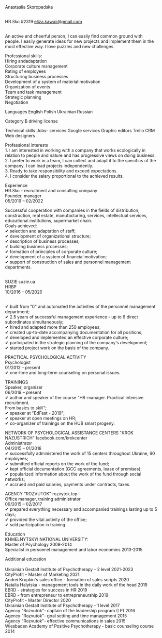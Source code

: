 
Anastasiia Skoropadska

</br> HR.Sko #2319 eliza.kawaii@gmail.com

</br>An active and cheerful person, I can easily find common ground with people. I easily generate ideas for new projects and implement them in the most effective way. I love puzzles and new challenges.

Professional skills:
</br>Hiring andadaptation
</br>Corporate culture management
</br>Rating of employees 
</br>Structuring business processes 
</br>Development of a system of material motivation
</br>Organization of events
</br>Team and task management
</br>Strategic planning
</br>Negotiation
 
Languages
English
Polish
Ukrainian
Russian
 
Category B driving license

Technical skills
Jobs- services
Google services
Graphic editors
Trello
CRM
Web designers

Professional interests
</br>1. I am interested in working with a company that works ecologically in relation to people and nature and has progressive views on doing business.
</br>2. I prefer to work in a team, I can collect and adapt it to the specifics of the company. I can lead projects independently.
</br>3. Ready to take responsibility and exceed expectations.
</br>4. I consider the salary proportional to the achieved results.
 

Experience
</br>HR.Sko - recruitment and consulting company
</br>Founder, manager
</br>05/2019 – 02/2022

Successful cooperation with companies in the fields of distribution, construction, real estate, manufacturing, services, intellectual services, educational institutions, supermarket chain.
</br>Goals achieved:
</br>✔ selection and adaptation of staff;
</br>✔ development of organizational structure;
</br>✔ description of business processes;
</br>✔ building business processes;
</br>✔ formation of principles of corporate culture;
</br>✔ development of a system of financial motivation;
</br>✔ support of construction of sales and personnel management departments.


</br>SUZIE suzie.ua 
</br>HRBP
</br>10/2016 – 05/2020 

</br>✔ built from "0" and automated the activities of the personnel management
department;
</br>✔ 2.5 years of successful management experience - up to 6 direct subordinates
simultaneously;
</br>✔ hired and adapted more than 250 employees;
</br>✔ created up-to-date accompanying documentation for all positions;
</br>✔ developed and implemented an effective corporate culture;
</br>✔ participated in the strategic planning of the company's development;
</br>✔ started project work on the basis of the company.


PRACTICAL PSYCHOLOGICAL ACTIVITY
</br>Psychologist
</br>01/2012 – present
</br>✔ one-time and long-term counseling on personal issues.


TRAININGS
</br>Speaker, organizer
</br>06/2019 – present
</br>✔ author and speaker of the course "HR-manager. Practical intensive recruitment.
</br>From basics to skill";
</br>✔ speaker at "EdFest - 2019";
</br>✔ speaker at open meetings on HR;
</br>✔ co-organizer of trainings on the HUB smart progeny.


NETWORK OF PSYCHOLOGICAL ASSISTANCE CENTERS "KROK NAZUSTRICH" facebook.com/krokcenter 
</br>Administrator
</br>04/2015 – 01/2018
</br>✔ successfully administered the work of 15 centers throughout Ukraine, 60 employees;
</br>✔ submitted official reports on the work of the fund;
</br>✔ kept official documentation (GCC agreements, lease of premises);
</br>✔ popularized information about the work of the fund through social networks;
</br>✔ accrued and paid salaries, payments under contracts, taxes.


AGENCY "ROZVUTOK" rozvytok.top
</br>Office manager, training administrator
</br>09/2015 – 02/2017
</br>✔ prepared everything necessary and accompanied trainings lasting up to 5 days;
</br>✔ provided the vital activity of the office;
</br>✔ sold participation in training.


Education
</br>KHMELNYTSKYI NATIONAL UNIVERSITY:
</br>Master of Psychology 2009-2014
</br>Specialist in personnel management and labor economics 2013-2015


Additional education 
</br>
</br>Ukrainian Gestalt Institute of Psychotherapy - 2 level 2021-2023
</br>CityProfit – Master of Marketing 2021
</br>Andrei Krupkin's sales office - formation of sales scripts 2020
</br>Natalia Halytska - management tools in the daily work of the head 2019
</br>EBRD - strategies for success in HR 2019
</br>EBRD - from entrepreneur to entrepreneurship 2019
</br>CityProfit - Master Director 2020
</br>Ukrainian Gestalt Institute of Psychotherapy - 1 level 2017
</br>Agency "Rozvutok"- captain of the leadership program (LP) 2016
</br>Agency "Rozvutok"- goal setting and time management 2015
</br>Agency "Rozvutok"- effective communications in sales 2015
</br>Wiesbaden Academy of Positive Psychotherapy - basic counseling course 2014
